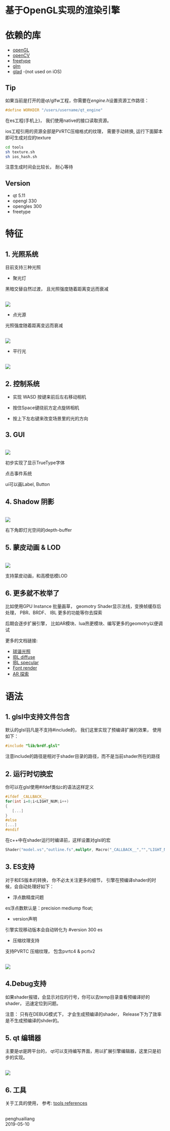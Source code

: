 # 基于OpenGL实现的渲染引擎



# 依赖的库

*  [openGL][i4]
*  [openCV][i1]
*  [freetype][i2]
*  [glm][i3]
*  [glad][i5] -(not used on iOS)

## Tip

如果当前是打开的是qt/glfw工程，你需要在*engine.h*设置资源工作路径：

```c++
#define WORKDIR "/users/username/qt_engine"
```

在es工程(手机上)， 我们使用native的接口读取资源。


ios工程引用的资源全部是PVRTC压缩格式的纹理， 需要手动转换, 运行下面脚本即可生成对应的texture

``` sh
cd tools
sh texture.sh
sh ios_hash.sh
```

注意生成时间会比较长， 耐心等待


## Version

* qt 5.11
* opengl 330
* opengles 300
* freetype

# 特征


## 1. 光照系统

目前支持三种光照

- 聚光灯 

黑暗交替自然过渡， 且光照强度随着距离变远而衰减

<br><img src='image/spot.jpg'> <br>
 
- 点光源

光照强度随着距离变远而衰减

<br><img src='image/point.jpg'> <br>

- 平行光

<br><img src='image/direct.jpg'> <br>


## 2. 控制系统

- 实现 WASD 按键来前后左右移动相机

- 按住Space键绕前方定点旋转相机

- 按上下左右键来改变场景里的光的方向


## 3. GUI

<br><img src='image/avatar.jpg'> <br>


初步实现了显示TrueType字体

点击事件系统

ui可以画Label, Button

## 4. Shadow 阴影

<br><img src='image/shadow.jpg'> <br>

右下角即灯光空间的depth-buffer

## 5. 蒙皮动画 & LOD

<br><img src='image/lod.jpg'> <br>


支持蒙皮动画，和高模低模LOD

## 6. 更多就不枚举了

比如使用GPU Instance 批量画草， geomotry Shader显示法线，变换帧缓存后处理， PBR、BRDF、 IBL 更多的功能等你去探索

后期会逐步扩展引擎， 比如AR模块、lua热更模块、编写更多的geomotry以便调试

更多的文档链接:

* [球谐光照][i10]
* [IBL diffuse][i7]
* [IBL specular][i8]
* [Font render][i6]
* [AR 探索][i9]


# 语法

## 1. glsl中支持文件包含

默认的glsl羽凡是不支持#include的， 我们这里实现了预编译扩展的效果， 使用如下：

```c
#include "lib/brdf.glsl"
```

注意include的路径是相对于shader目录的路径，而不是当前shader所在的路径

## 2. 运行时切换宏

你可以在glsl使用#ifdef类似c的语法这样定义

```c++
#ifdef _CALLBACK__ 
for(int i=0;i<LIGHT_NUM;i++)
{
   [...]
}
#else
[...]
#endif
```

在c++中在shader运行时编译前，这样设置对glsl的宏

```cpp
Shader("model.vs","outline.fs",nullptr, Macro("_CALLBACK__","","LIGHT_NUM","4")
```

## 3. ES支持

对于和ES版本的转换， 你不必太关注更多的细节， 引擎在预编译shader的时候，会自动处理好如下：

* 浮点数精度问题

es浮点数默认是：precision mediump float;

* version声明

引擎实现移动版本会自动转化为 #version 300 es

* 压缩纹理支持

支持PVRTC 压缩纹理， 包含pvrtc4 & pcrtv2

<br><img src='image/es.jpg'> <br>


## 4.Debug支持

 如果shader报错，会显示对应的行号，你可以去temp目录查看预编译好的shader， 迅速定位到问题。

注意：	只有在DEBUG模式下， 才会生成预编译的shader， Release下为了效率是不生成预编译的shder的。


## 5. qt 编辑器

主要是qt是跨平台的， qt可以支持编写界面，用以扩展引擎编辑器，这里只是初步的实现。

<br><img src='image/qt.jpg'> <br>

## 6. 工具

关于工具的使用， 参考:
[tools references](/tools/readme.md)


<br>
penghuailiang<br>
2019-05-10


[i1]: https://opencv.org
[i2]: https://www.freetype.org
[i3]: http://glm.g-truc.net
[i4]: http://www.opengl.org
[i5]: https://glad.dav1d.de
[i6]: https://huailiang.github.io/blog/2019/engine/
[i7]: https://huailiang.github.io/blog/2019/ibl/
[i8]: https://huailiang.github.io/blog/2019/ibl2/
[i9]: https://huailiang.github.io/blog/2019/vr/
[i10]: https://huailiang.github.io/blog/2019/harmonics/
